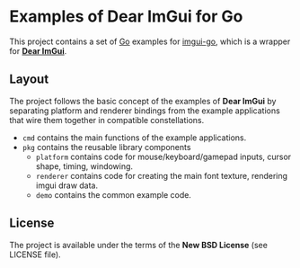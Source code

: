 # Examples of Dear ImGui for Go

This project contains a set of [Go](https://www.golang.org) examples for [imgui-go](https://github.com/inkyblackness/imgui-go), which is a wrapper for [**Dear ImGui**](https://github.com/ocornut/imgui).

## Layout
The project follows the basic concept of the examples of **Dear ImGui** by separating platform and renderer bindings from the example applications that wire them together in compatible constellations.

* `cmd` contains the main functions of the example applications.
* `pkg` contains the reusable library components
  * `platform` contains code for mouse/keyboard/gamepad inputs, cursor shape, timing, windowing.
  * `renderer` contains code for creating the main font texture, rendering imgui draw data.
  * `demo` contains the common example code.

## License

The project is available under the terms of the **New BSD License** (see LICENSE file).
